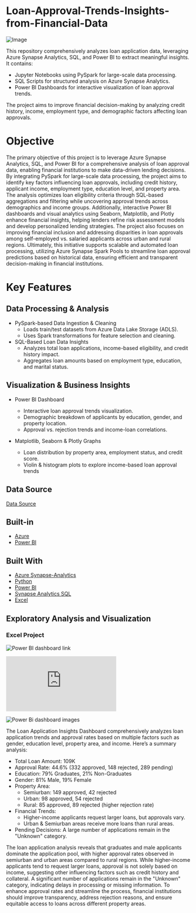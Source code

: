 # Loan-Approval-Trends-Insights-from-Financial-Data

![Image](https://github.com/user-attachments/assets/b1df4564-d1c8-4d3a-aaa0-16d81b69561c)

This repository comprehensively analyzes loan application data, leveraging Azure Synapse Analytics, SQL, and Power BI to extract meaningful insights. It contains:

* Jupyter Notebooks using PySpark for large-scale data processing.
* SQL Scripts for structured analysis on Azure Synapse Analytics.
* Power BI Dashboards for interactive visualization of loan approval trends.
  
The project aims to improve financial decision-making by analyzing credit history, income, employment type, and demographic factors affecting loan approvals.

# Objective

The primary objective of this project is to leverage Azure Synapse Analytics, SQL, and Power BI for a comprehensive analysis of loan approval data, enabling financial institutions to make data-driven lending decisions. By integrating PySpark for large-scale data processing, the project aims to identify key factors influencing loan approvals, including credit history, applicant income, employment type, education level, and property area. The analysis optimizes loan eligibility criteria through SQL-based aggregations and filtering while uncovering approval trends across demographics and income groups. Additionally, interactive Power BI dashboards and visual analytics using Seaborn, Matplotlib, and Plotly enhance financial insights, helping lenders refine risk assessment models and develop personalized lending strategies. The project also focuses on improving financial inclusion and addressing disparities in loan approvals among self-employed vs. salaried applicants across urban and rural regions. Ultimately, this initiative supports scalable and automated loan processing, utilizing Azure Synapse Spark Pools to streamline loan approval predictions based on historical data, ensuring efficient and transparent decision-making in financial institutions.

# Key Features

## Data Processing & Analysis
* PySpark-based Data Ingestion & Cleaning
    * Loads train/test datasets from Azure Data Lake Storage (ADLS).
    * Uses Spark transformations for feature selection and cleaning.
* SQL-Based Loan Data Insights
    * Analyzes total loan applications, income-based eligibility, and credit history impact.
    * Aggregates loan amounts based on employment type, education, and marital status.

## Visualization & Business Insights
* Power BI Dashboard
   * Interactive loan approval trends visualization.
   * Demographic breakdown of applicants by education, gender, and property location.
   * Approval vs. rejection trends and income-loan correlations.

* Matplotlib, Seaborn & Plotly Graphs
   * Loan distribution by property area, employment status, and credit score.
   * Violin & histogram plots to explore income-based loan approval trends

## Data Source
[Data Source](https://www.kaggle.com/datasets/krishnaraj30/finance-loan-approval-prediction-data/data)

## Built-in
- [Azure](https://azure.microsoft.com/en-us/)
- [Power BI](https://powerbi.microsoft.com/en-us/)
  
## Built With 
-  [Azure Synapse-Analytics](https://azure.microsoft.com/en-us/products/synapse-analytics)
-  [Python](https://www.python.org/)
-  [Power BI](https://powerbi.microsoft.com/en-us/)
-  [Synapse Analytics SQL](https://azure.microsoft.com/en-us/products/synapse-analytics)
-  [Excel](https://www.microsoft.com/en-us/)

## Exploratory Analysis and Visualization

### Excel Project

![Power BI dashboard link](https://github.com/TaniaAHossain/Loan-Approval-Trends-Insights-from-Financial-Data-Analysis/blob/7fa6e0148f7066fcf6ff3aab03a57d0b3be135c0/Excel-Project-of-Finance-Loan-Approval-Data/finance-loan-approval-prediction-dashboard.pbix)

![Power BI dashboard Analysis](https://github.com/TaniaAHossain/Loan-Approval-Trends-Insights-from-Financial-Data-Analysis/blob/8ce5a9e4b68a53e8424af20029a5f25788b19ccd/Excel-Project-of-Finance-Loan-Approval-Data/Power%20BI%20dashboard%20analysis%20README%20(1).md)

![Power Bi dashboard images](https://github.com/user-attachments/assets/7b716a5b-a455-49c4-9d35-c2431bc15b3c)

The Loan Application Insights Dashboard comprehensively analyzes loan application trends and approval rates based on multiple factors such as gender, education level, property area, and income. Here’s a summary analysis:

* Total Loan Amount: 109K
* Approval Rate: 44.6% (332 approved, 148 rejected, 289 pending)
* Education: 79% Graduates, 21% Non-Graduates
* Gender: 81% Male, 19% Female
* Property Area:
   * Semiurban: 149 approved, 42 rejected
   * Urban: 98 approved, 54 rejected
   * Rural: 85 approved, 89 rejected (higher rejection rate)
* Financial Trends:
   * Higher-income applicants request larger loans, but approvals vary.
   * Urban & Semiurban areas receive more loans than rural areas.
* Pending Decisions: A large number of applications remain in the "Unknown" category.

The loan application analysis reveals that graduates and male applicants dominate the application pool, with higher approval rates observed in semiurban and urban areas compared to rural regions. While higher-income applicants tend to request larger loans, approval is not solely based on income, suggesting other influencing factors such as credit history and collateral. A significant number of applications remain in the "Unknown" category, indicating delays in processing or missing information. To enhance approval rates and streamline the process, financial institutions should improve transparency, address rejection reasons, and ensure equitable access to loans across different property areas.




























